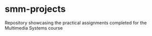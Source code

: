 # smm-projects
Repository showcasing the practical assignments completed for the Multimedia Systems course
